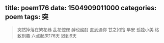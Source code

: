 title: poem176
date: 1504909011000
categories: poem
tags: 突
---
> 突然掉落在繁花巷
乱花倥偬
醉也酩酊
直到遇你
甘之如饴
早安
孤独小美
格致别趣
六点起床176天 迟到6天